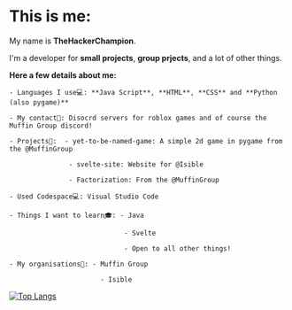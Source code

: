 # This is me:

My name is **TheHackerChampion**.

I'm a developer for **small projects**, **group prjects**, and a lot of other things.

**Here a few details about me:**

    - Languages I use💻: **Java Script**, **HTML**, **CSS** and **Python (also pygame)**
  
    - My contact📱: Disocrd servers for roblox games and of course the Muffin Group discord!
  
    - Projects📓:  - yet-to-be-named-game: A simple 2d game in pygame from the @MuffinGroup
                   
                   - svelte-site: Website for @Isible

                   - Factorization: From the @MuffinGroup
    
    - Used Codespace💻: Visual Studio Code
    
    - Things I want to learn🎓: - Java
                              
                                 - Svelte
                              
                                 - Open to all other things!
                            
    - My organisations🏢: - Muffin Group
    
                           - Isible
   
[![Top Langs](https://github-readme-stats.vercel.app/api/top-langs/?username=TheHackerChampion&theme=radical)](https://github.com/anuraghazra/github-readme-stats)
